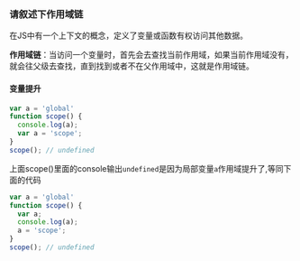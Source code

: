 ### 请叙述下作用域链

在JS中有一个上下文的概念，定义了变量或函数有权访问其他数据。

**作用域链**：当访问一个变量时，首先会去查找当前作用域，如果当前作用域没有，就会往父级去查找，直到找到或者不在父作用域中，这就是作用域链。


#### 变量提升
```javascript
var a = 'global'
function scope() {
  console.log(a);
  var a = 'scope';
}
scope(); // undefined
```
上面scope()里面的console输出```undefined```是因为局部变量```a```作用域提升了,等同下面的代码
```javascript
var a = 'global'
function scope() {
  var a;
  console.log(a);
  a = 'scope';
}
scope(); // undefined
```